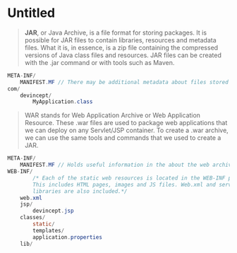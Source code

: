 # Untitled

> **JAR**, or Java Archive, is a file format for storing packages. It is possible for JAR files to contain libraries, resources and metadata files. What it is, in essence, is a zip file containing the compressed versions of Java class files and resources. JAR files can be created with the .jar command or with tools such as Maven.

```java
META-INF/
    MANIFEST.MF // There may be additional metadata about files stored in the archive.
com/
    devincept/
        MyApplication.class
```

> WAR stands for Web Application Archive or Web Application Resource. These .war files are used to package web applications that we can deploy on any Servlet/JSP container. To create a .war archive, we can use the same tools and commands that we used to create a JAR.

```java
META-INF/
    MANIFEST.MF // Holds useful information in the about the web archive.
WEB-INF/
		/* Each of the static web resources is located in the WEB-INF public directory.
		This includes HTML pages, images and JS files. Web.xml and servlet classes and
		libraries are also included.*/
    web.xml
    jsp/
        devincept.jsp
    classes/
        static/
        templates/
        application.properties
    lib/
```